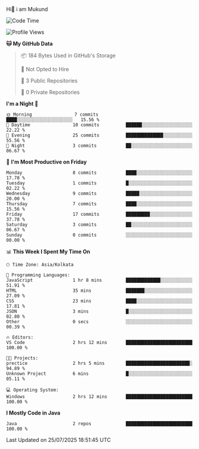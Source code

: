   Hi👋 i am Mukund
<!--
**MukundAkabari/MukundAkabari** is a ✨ _special_ ✨ repository because its `README.md` (this file) appears on your GitHub profile.

Here are some ideas to get you started:

- 🔭 I’m currently working Java
- 🌱 I’m currently learning Sping booy ,Java  ...

<!--START_SECTION:waka-->
![Code Time](http://img.shields.io/badge/Code%20Time-55%20hrs%2028%20mins-blue)

![Profile Views](http://img.shields.io/badge/Profile%20Views-0-blue)

**🐱 My GitHub Data** 

> 📦 184 Bytes Used in GitHub's Storage 
 > 
> 🚫 Not Opted to Hire
 > 
> 📜 3 Public Repositories 
 > 
> 🔑 0 Private Repositories 
 > 
**I'm a Night 🦉** 

```text
🌞 Morning                7 commits           ████░░░░░░░░░░░░░░░░░░░░░   15.56 % 
🌆 Daytime                10 commits          ██████░░░░░░░░░░░░░░░░░░░   22.22 % 
🌃 Evening                25 commits          ██████████████░░░░░░░░░░░   55.56 % 
🌙 Night                  3 commits           ██░░░░░░░░░░░░░░░░░░░░░░░   06.67 % 
```
📅 **I'm Most Productive on Friday** 

```text
Monday                   8 commits           ████░░░░░░░░░░░░░░░░░░░░░   17.78 % 
Tuesday                  1 commits           █░░░░░░░░░░░░░░░░░░░░░░░░   02.22 % 
Wednesday                9 commits           █████░░░░░░░░░░░░░░░░░░░░   20.00 % 
Thursday                 7 commits           ████░░░░░░░░░░░░░░░░░░░░░   15.56 % 
Friday                   17 commits          █████████░░░░░░░░░░░░░░░░   37.78 % 
Saturday                 3 commits           ██░░░░░░░░░░░░░░░░░░░░░░░   06.67 % 
Sunday                   0 commits           ░░░░░░░░░░░░░░░░░░░░░░░░░   00.00 % 
```


📊 **This Week I Spent My Time On** 

```text
🕑︎ Time Zone: Asia/Kolkata

💬 Programming Languages: 
JavaScript               1 hr 8 mins         █████████████░░░░░░░░░░░░   51.91 % 
HTML                     35 mins             ███████░░░░░░░░░░░░░░░░░░   27.09 % 
CSS                      23 mins             ████░░░░░░░░░░░░░░░░░░░░░   17.81 % 
JSON                     3 mins              █░░░░░░░░░░░░░░░░░░░░░░░░   02.80 % 
Other                    0 secs              ░░░░░░░░░░░░░░░░░░░░░░░░░   00.39 % 

🔥 Editors: 
VS Code                  2 hrs 12 mins       █████████████████████████   100.00 % 

🐱‍💻 Projects: 
prectice                 2 hrs 5 mins        ████████████████████████░   94.89 % 
Unknown Project          6 mins              █░░░░░░░░░░░░░░░░░░░░░░░░   05.11 % 

💻 Operating System: 
Windows                  2 hrs 12 mins       █████████████████████████   100.00 % 
```

**I Mostly Code in Java** 

```text
Java                     2 repos             █████████████████████████   100.00 % 
```




 Last Updated on 25/07/2025 18:51:45 UTC
<!--END_SECTION:waka-->
